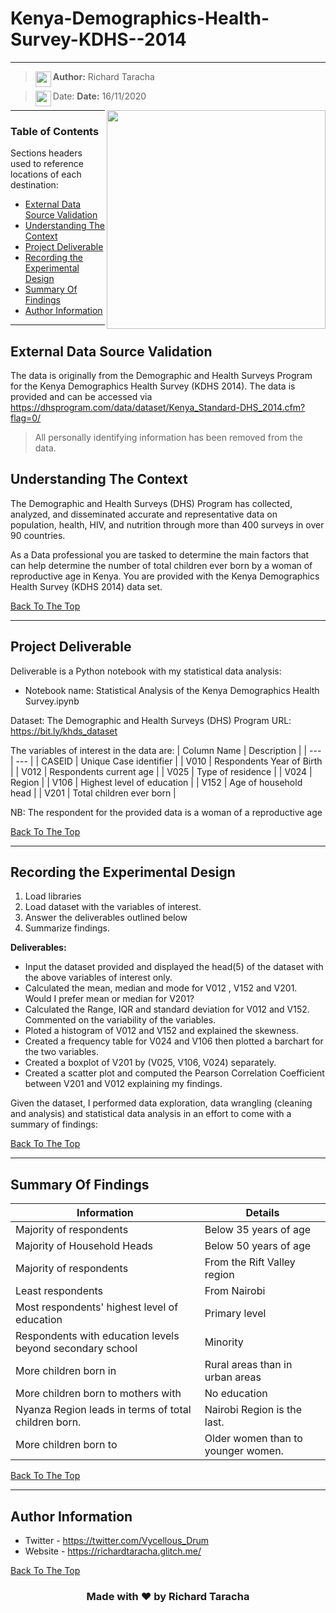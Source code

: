 # Kenya-Demographics-Health-Survey-KDHS--2014
---

> <img align="left" width="25" height="25" src="https://github.com/TarachaR/-Exploring-the-Demographics-and-Health-Landscape-of-Kenya-The-2014-Kenya-Demographics-and-Health-Su/assets/67068918/554ab581-b25a-4112-85e5-d0d2fbe4d7e3.svg"> **Author:** Richard Taracha 

> Date: 
> <img align="left" width="25" height="25" src="https://github.com/TarachaR/-Exploring-the-Demographics-and-Health-Landscape-of-Kenya-The-2014-Kenya-Demographics-and-Health-Su/assets/67068918/4bbf504a-8bd8-4141-a188-b1f142511844.svg"> **Date:** 16/11/2020

<!-- Alignment options!!!!! -->
<img align="right" width="350" height="350" src="https://github.com/TarachaR/-Exploring-the-Demographics-and-Health-Landscape-of-Kenya-The-2014-Kenya-Demographics-and-Health-Su/assets/67068918/62266fbf-4c96-48db-ba94-3e40761a90ad.gif">

<!-- ![10498-map-africa](https://user-images.githubusercontent.com/67068918/157054966-747112ef-f7b1-40e6-8c5e-a593a82fb02a.gif) -->

---

### Table of Contents
Sections headers used to reference locations of each destination:

- [External Data Source Validation](#external-data-source-validation)
- [Understanding The Context](#understanding-the-context)
- [Project Deliverable](#project-deliverable)
- [Recording the Experimental Design](#recording-the-experimental-design)
- [Summary Of Findings](#summary-of-findings)
- [Author Information](#author-information)

---

## External Data Source Validation

The data is originally from the Demographic and Health Surveys Program for the Kenya Demographics Health Survey (KDHS 2014). The data is provided and can be accessed via https://dhsprogram.com/data/dataset/Kenya_Standard-DHS_2014.cfm?flag=0/

> All personally identifying information has been removed from the data.

## Understanding The Context

The Demographic and Health Surveys (DHS) Program has collected, analyzed, and disseminated accurate and representative data on population, health, HIV, and nutrition through more than 400 surveys in over 90 countries.

As a Data professional you are tasked to determine the main factors that can help determine the number of total children ever born by a woman of reproductive age in Kenya. You are provided with the Kenya Demographics Health Survey (KDHS 2014) data set.

[Back To The Top](#Kenya-Demographics-Health-Survey-KDHS--2014)

---

## Project Deliverable
Deliverable is a Python notebook with my statistical data analysis:

* Notebook name: Statistical Analysis of the Kenya Demographics Health Survey.ipynb

Dataset:
The Demographic and Health Surveys (DHS) Program URL: https://bit.ly/khds_dataset

The variables of interest in the data are:
| Column Name | Description |
| --- | --- |
| CASEID | Unique Case identifier |
| V010 | Respondents Year of Birth |
| V012 | Respondents current age |
| V025 | Type of residence |
| V024 | Region |
| V106 | Highest level of education |
| V152 | Age of household head |
| V201 | Total children ever born |

NB: The respondent for the provided data is a woman of a reproductive age

[Back To The Top](#Kenya-Demographics-Health-Survey-KDHS--2014)

---

## Recording the Experimental Design
1. Load libraries
2. Load dataset with the variables of interest.
3. Answer the deliverables outlined below
4. Summarize findings.

**Deliverables:**
* Input the dataset provided and displayed the head(5) of the dataset with the above variables of interest only.
* Calculated the mean, median and mode for V012 , V152 and V201. Would I prefer mean or median for V201?
* Calculated the Range, IQR and standard deviation for V012 and V152. Commented on the variability of the variables.
* Ploted a histogram of V012 and V152 and explained the skewness.
* Created a frequency table for V024 and V106 then plotted a barchart for the two variables.
* Created a boxplot of V201 by (V025, V106, V024) separately.
* Created a scatter plot and computed the Pearson Correlation Coefficient between V201 and V012 explaining my findings.

Given the dataset, I performed data exploration, data wrangling (cleaning and analysis) and statistical data analysis in an effort to come with a summary of findings:

[Back To The Top](#Kenya-Demographics-Health-Survey-KDHS--2014)

---

## Summary Of Findings
| Information | Details |
| --- | --- |
| Majority of respondents | Below 35 years of age |
| Majority of Household Heads | Below 50 years of age |
| Majority of respondents | From the Rift Valley region |
| Least respondents | From Nairobi |
| Most respondents' highest level of education | Primary level |
| Respondents with education levels beyond secondary school | Minority |
| More children born in | Rural areas than in urban areas |
| More children born to mothers with | No education |
| Nyanza Region leads in terms of total children born. | Nairobi Region is the last. |
| More children born to | Older women than to younger women. |


[Back To The Top](#Kenya-Demographics-Health-Survey-KDHS--2014)

---

## Author Information

- Twitter - https://twitter.com/Vycellous_Drum
- Website - https://richardtaracha.glitch.me/

[Back To The Top](#Kenya-Demographics-Health-Survey-KDHS--2014)


<h3 align="center">Made with ❤️ by Richard Taracha</h3>
